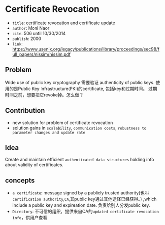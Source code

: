 # Certificate Revocation

* `title`: certificate revocation and certificate update
* `author`: Moni Naor
* `cite`: 506 until 10/30/2014
* `publish`: 2000
* `link`: https://www.usenix.org/legacy/publications/library/proceedings/sec98/full_papers/nissim/nissim.pdf

## Problem

Wide use of public key cryptography 需要验证 authenticity of public keys.
使用的是Public Key Infrastructure(PKI)的certificate, 包括key和过期时间。
过期时间之前，想要把它revoke掉。怎么做？

## Contribution

* new solution for problem of certificate revocation
* solution gains in `scalability`, `communication costs`, `robustness to parameter changes and update rate`

## Idea

Create and maintain efficient `authenticated data structures` holding info about validity of certificates.

## concepts

* `a certificate`: message signed by a 
publicly trusted authority(也叫`certification authority`,`CA`,其public key通过其他途径已经获得。)
,which include a public key and expireation date.
负责给别人分发public key.
* `Directory`: 不可信的组织，提供来自CA的`updated certificate revocation info`，供用户查看
